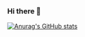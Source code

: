 ### Hi there 👋
[![Anurag's GitHub stats](https://github-readme-stats.vercel.app/api?username=CHERISH0115)](https://github.com/anuraghazra/github-readme-stats)

<!--
**CHERISH0115/CHERISH0115** is a ✨ _special_ ✨ repository because its `README.md` (this file) appears on your GitHub profile.

Here are some ideas to get you started:

- 🔭 I’m currently working on ...
- 🌱 I’m currently learning ...
- 👯 I’m looking to collaborate on ...
- 🤔 I’m looking for help with ...
- 💬 Ask me about ...
- 📫 How to reach me: ...
- 😄 Pronouns: ...
- ⚡ Fun fact: ...
-->
